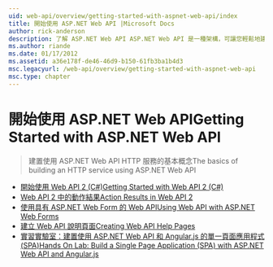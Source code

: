 ```yaml
---
uid: web-api/overview/getting-started-with-aspnet-web-api/index
title: 開始使用 ASP.NET Web API |Microsoft Docs
author: rick-anderson
description: 了解 ASP.NET Web API ASP.NET Web API 是一種架構，可讓您輕鬆地建置 HTTP 服務並擴及各種用戶端，包括瀏覽器...
ms.author: riande
ms.date: 01/17/2012
ms.assetid: a36e178f-de46-46d9-b150-61fb3ba1b4d3
msc.legacyurl: /web-api/overview/getting-started-with-aspnet-web-api
msc.type: chapter
---
```

<a name="getting-started-with-aspnet-web-api"></a><span data-ttu-id="bfcf3-103">開始使用 ASP.NET Web API</span><span class="sxs-lookup"><span data-stu-id="bfcf3-103">Getting Started with ASP.NET Web API</span></span>
====================
> <span data-ttu-id="bfcf3-104">建置使用 ASP.NET Web API HTTP 服務的基本概念</span><span class="sxs-lookup"><span data-stu-id="bfcf3-104">The basics of building an HTTP service using ASP.NET Web API</span></span>


- [<span data-ttu-id="bfcf3-105">開始使用 Web API 2 (C#)</span><span class="sxs-lookup"><span data-stu-id="bfcf3-105">Getting Started with Web API 2 (C#)</span></span>](tutorial-your-first-web-api.md)
- [<span data-ttu-id="bfcf3-106">Web API 2 中的動作結果</span><span class="sxs-lookup"><span data-stu-id="bfcf3-106">Action Results in Web API 2</span></span>](action-results.md)
- [<span data-ttu-id="bfcf3-107">使用具有 ASP.NET Web Form 的 Web API</span><span class="sxs-lookup"><span data-stu-id="bfcf3-107">Using Web API with ASP.NET Web Forms</span></span>](using-web-api-with-aspnet-web-forms.md)
- [<span data-ttu-id="bfcf3-108">建立 Web API 說明頁面</span><span class="sxs-lookup"><span data-stu-id="bfcf3-108">Creating Web API Help Pages</span></span>](creating-api-help-pages.md)
- [<span data-ttu-id="bfcf3-109">實習實驗室：建置使用 ASP.NET Web API 和 Angular.js 的單一頁面應用程式 (SPA)</span><span class="sxs-lookup"><span data-stu-id="bfcf3-109">Hands On Lab: Build a Single Page Application (SPA) with ASP.NET Web API and Angular.js</span></span>](build-a-single-page-application-spa-with-aspnet-web-api-and-angularjs.md)
